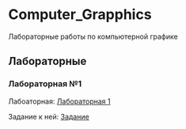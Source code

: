 # Computer_Grapphics
Лабораторные работы по компьютерной графике
## Лабораторные
### Лабораторная №1
Лабоаторная: [Лабораторная 1](https://github.com/leuri397/Computer_Grapphics/tree/master/Task_01)

Задание к ней: [Задание](https://drive.google.com/drive/folders/1gEj3ctylc-STJFjMPGBhS9TZ9UBNT73D)
